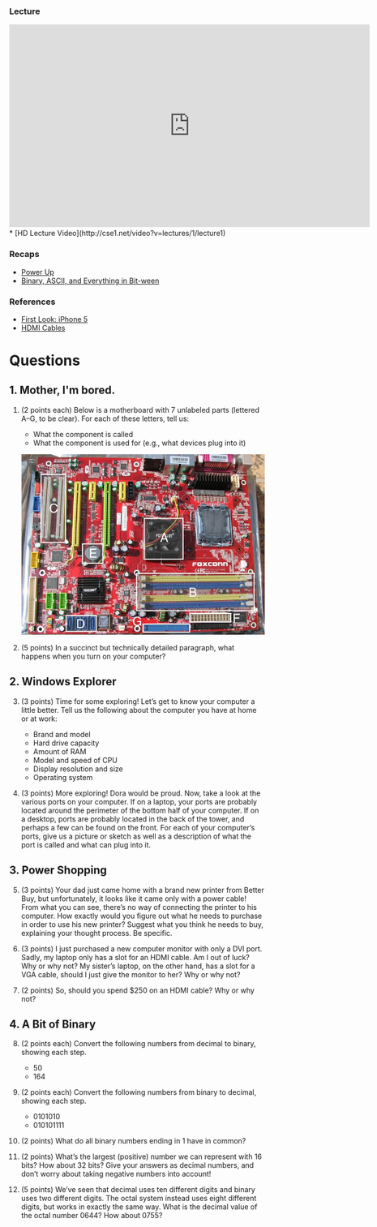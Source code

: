 ### Lecture <!-- pset1 Hardware -->
<iframe width="711" height="400" src="https://www.youtube.com/watch?v=Q2mOfJSG7rc" frameborder="0" allowfullscreen></iframe>
* [HD Lecture Video](http://cse1.net/video?v=lectures/1/lecture1)

### Recaps
* [Power Up](http://cse1.net/recaps/1-powerup.html)
* [Binary, ASCII, and Everything in Bit-ween](http://cse1.net/recaps/2-binary.html)

### References
* [First Look: iPhone 5](https://www.youtube.com/watch?v=rdIWKytq_q4)
* [HDMI Cables](https://www.mint.com/blog/trends/the-rip1/)

# Questions

## 1. Mother, I'm bored.
1. (2 points each) Below is a motherboard with 7 unlabeled parts (lettered A–G, to be clear). For each of these letters, tell us:
    * What the component is called
    * What the component is used for (e.g., what devices plug into it)

    ![Motherboard!](pset11.png)

2. (5 points) In a succinct but technically detailed paragraph, what happens when you turn on your
computer?

## 2. Windows Explorer
3. (3 points) Time for some exploring! Let’s get to know your computer a little better. Tell us the
following about the computer you have at home or at work:
    * Brand and model
    * Hard drive capacity
    * Amount of RAM
    * Model and speed of CPU
    * Display resolution and size
    * Operating system

4. (3 points) More exploring! Dora would be proud. Now, take a look at the various ports on
your computer. If on a laptop, your ports are probably located around the perimeter of the bottom
half of your computer. If on a desktop, ports are probably located in the back of the tower,
and perhaps a few can be found on the front. For each of your computer’s ports, give us a picture or
sketch as well as a description of what the port is called and what can plug into it.

## 3. Power Shopping
5. (3 points) Your dad just came home with a brand new printer from Better Buy, but unfortunately,
it looks like it came only with a power cable! From what you can see, there’s no way of connecting
the printer to his computer. How exactly would you figure out what he needs to purchase in order
to use his new printer? Suggest what you think he needs to buy, explaining your thought process.
Be specific.

6. (3 points) I just purchased a new computer monitor with only a DVI port. Sadly, my laptop
only has a slot for an HDMI cable. Am I out of luck? Why or why not? My sister’s laptop, on the
other hand, has a slot for a VGA cable, should I just give the monitor to her? Why or why not?

7. (2 points) So, should you spend $250 on an HDMI cable? Why or why not?

## 4. A Bit of Binary
8. (2 points each) Convert the following numbers from decimal to binary, showing each step.
    * 50
    * 164

9. (2 points each) Convert the following numbers from binary to decimal, showing each step.
    * 0101010
    * 010101111

10. (2 points) What do all binary numbers ending in 1 have in common?

11. (2 points) What’s the largest (positive) number we can represent with 16 bits? How about
32 bits? Give your answers as decimal numbers, and don’t worry about taking negative numbers
into account!

12. (5 points) We’ve seen that decimal uses ten different digits and binary uses two different digits.
The octal system instead uses eight different digits, but works in exactly the same way. What is the
decimal value of the octal number 0644? How about 0755?
